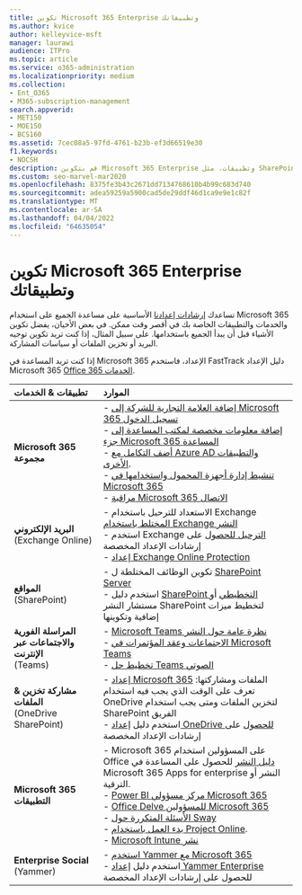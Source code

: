 ```yaml
---
title: تكوين Microsoft 365 Enterprise وتطبيقاتك
ms.author: kvice
author: kelleyvice-msft
manager: laurawi
audience: ITPro
ms.topic: article
ms.service: o365-administration
ms.localizationpriority: medium
ms.collection:
- Ent_O365
- M365-subscription-management
search.appverid:
- MET150
- MOE150
- BCS160
ms.assetid: 7cec08a5-97fd-4761-b23b-ef3d66519e30
f1.keywords:
- NOCSH
description: قم بتكوين Microsoft 365 Enterprise وتطبيقات، مثل SharePoint Exchange و Microsoft Teams.
ms.custom: seo-marvel-mar2020
ms.openlocfilehash: 8375fe3b43c2671dd7134768610b4b99c683d740
ms.sourcegitcommit: adea59259a5900cad5de29ddf46d1ca9e9e1c82f
ms.translationtype: MT
ms.contentlocale: ar-SA
ms.lasthandoff: 04/04/2022
ms.locfileid: "64635054"
---
```

# <a name="configure-microsoft-365-enterprise-services-and-applications"></a>تكوين Microsoft 365 Enterprise وتطبيقاتك

تساعدك [إرشادات إعدادنا](../admin/setup/setup.md) الأساسية على مساعدة الجميع على استخدام Microsoft 365 والخدمات والتطبيقات الخاصة بك في أقصر وقت ممكن. في بعض الأحيان، يفضل تكوين الأشياء قبل أن يبدأ الجميع باستخدامها. على سبيل المثال، إذا كنت تريد تكوين توجيه البريد أو تخزين الملفات أو سياسات المشاركة. 
  
إذا كنت تريد المساعدة في Microsoft 365 الإعداد، فاستخدم FastTrack دليل الإعداد **[](https://www.microsoft.com/fasttrack/microsoft-365)** Microsoft 365 [Office 365 الخدمات](setup-guides-for-microsoft-365.md).
  
|**تطبيقات & الخدمات**|**الموارد**|
|:-----|:-----|
|**Microsoft 365 مجموعة** |- [إضافة العلامة التجارية للشركة إلى Microsoft 365 تسجيل الدخول](https://support.office.com/article/Add-your-company-branding-to-Office-365-Sign-In-Page-a1229cdb-ce19-4da5-90c7-2b9b146aef0a) <br> - [إضافة معلومات مخصصة لمكتب المساعدة إلى جزء Microsoft 365 المساعدة](https://support.office.com/article/Add-customized-help-desk-info-to-the-Office-365-help-pane-9dd9b104-68f7-4d49-9a30-82561c7d79a3) <br> - [أضف التكامل مع Azure AD والتطبيقات الأخرى](https://support.office.com/article/Integrated-Apps-and-Azure-AD-for-Office-365-administrators-cb2250e3-451e-416f-bf4e-363549652c2a).  <br> - [تنشيط إدارة أجهزة المحمول واستخدامها في Microsoft 365](https://support.office.microsoft.com/article/Manage-mobile-devices-in-Office-365-dd892318-bc44-4eb1-af00-9db5430be3cd) <br> - [مراقبة Microsoft 365 الاتصال](monitor-connectivity.md) |
|**البريد الإلكتروني** <br> (Exchange Online) | - الاستعداد للترحيل باستخدام Exchange [المختلط باستخدام Exchange النشر](https://technet.microsoft.com/exdeploy2013)  <br> - استخدم Exchange [الترحيل للحصول](https://aka.ms/office365setup) على إرشادات الإعداد المخصصة  <br> - [إعداد Exchange Online Protection](/exchange/standalone-eop/set-up-your-eop-service) |
|**المواقع** <br> (SharePoint) | - تكوين الوظائف المختلطة ل [SharePoint Server](/SharePoint/hybrid/hybrid) <br> - استخدم دليل [SharePoint التخطيطي](https://support.office.com/article/SharePoint-Online-Planning-Guide-for-Office-365-for-business-d5089cdf-3fd2-4230-acbd-20ecda2f9bb8) أو مستشار النشر SharePoint لتخطيط [](https://aka.ms/spoguidance) ميزات إضافية وتكوينها|
|**المراسلة الفورية والاجتماعات عبر الإنترنت** <br> (Teams) | - [Microsoft Teams نظرة عامة حول النشر](/microsoftteams/deploy-overview)<br> - [الاجتماعات وعقد المؤتمرات في Microsoft Teams](/microsoftteams/deploy-meetings-microsoft-teams-landing-page) <br> - [تخطيط حل Teams الصوتي](/microsoftteams/cloud-voice-landing-page) |
| **مشاركة تخزين & الملفات** <br> (OneDrive SharePoint) | - [إعداد Microsoft 365](https://support.office.com/article/7aa9cdc8-2245-4218-81ee-86fa7c35f1de#BKMK_WhatDif) الملفات ومشاركتها: تعرف على الوقت الذي يجب فيه استخدام OneDrive لتخزين الملفات ومتى يجب استخدام SharePoint الفريق <br> - استخدم دليل [إعداد OneDrive للحصول](https://aka.ms/OD4Bguidance) على إرشادات الإعداد المخصصة |
|**Microsoft 365 التطبيقات** | - Microsoft 365 على المسؤولين استخدام Office [دليل النشر](/deployoffice) للحصول على المساعدة في Microsoft 365 Apps for enterprise النشر أو الترقية.  <br> - [Power BI مركز مسؤولي Microsoft 365](https://support.office.com/article/Power-BI-for-Office-365-Admin-Center-Help-5e391ecb-500c-47a3-bd0f-a6173b541044) <br> - [Office Delve للمسؤولين Microsoft 365](https://support.office.com/article/Office-Delve-for-Office-365-admins-54f87a42-15a4-44b4-9df0-d36287d9531b) <br> - [الأسئلة المتكررة حول Sway](https://support.office.com/article/446380fa-25bf-47b2-996c-e12cb2f9d075) <br> - [بدء العمل باستخدام Project Online](https://support.office.com/article/Get-started-with-Project-Online-e3e5f64f-ada5-4f9d-a578-130b2d4e5f11).  <br> - [Microsoft Intune نشر](/mem/intune/) |
|**Enterprise Social** <br> (Yammer) | - [استخدم Yammer مع Microsoft 365](https://support.office.com/article/Plan-for-Yammer-integration-with-Office-365-4086681f-6de1-4d39-aa72-752b2af1cbd7)  <br> - استخدم دليل [إعداد Yammer Enterprise](https://aka.ms/yammerdeploy) للحصول على إرشادات الإعداد المخصصة |
